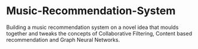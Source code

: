 # Music-Recommendation-System
Building a music recommendation system on a novel idea that moulds together and tweaks the concepts of Collaborative Filtering, Content based recommendation and Graph Neural Networks.


